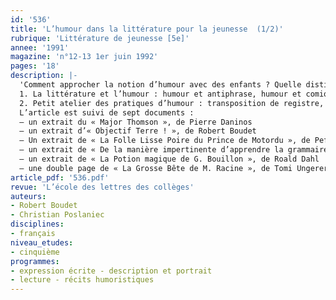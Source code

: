 ```yaml
---
id: '536'
title: 'L’humour dans la littérature pour la jeunesse  (1/2)'
rubrique: 'Littérature de jeunesse [5e]'
annee: '1991'
magazine: 'n°12-13 1er juin 1992'
pages: '18'
description: |-
  'Comment approcher la notion d’humour avec des enfants ? Quelle distinction faire entre comique et humour ? Y a-t-il un humour spécifique à la littérature pour la jeunesse ? Peut-on écrire des textes humoristiques ?
  1. La littérature et l’humour : humour et antiphrase, humour et comique, variation des tons
  2. Petit atelier des pratiques d’humour : transposition de registre, point de vue du naïf, jeux de mots, portraits caricatures, de l’image au mot, les parodies
  L’article est suivi de sept documents :
  – un extrait du « Major Thomson », de Pierre Daninos
  – un extrait d’« Objectif Terre ! », de Robert Boudet
  – Un extrait de « La Folle Lisse Poire du Prince de Motordu », de Pef
  – un extrait de « De la manière impertinente d’apprendre la grammaire », de Yak Rivais
  – un extrait de « La Potion magique de G. Bouillon », de Roald Dahl
  – une double page de « La Grosse Bête de M. Racine », de Tomi Ungerer'
article_pdf: '536.pdf'
revue: 'L’école des lettres des collèges'
auteurs:
- Robert Boudet
- Christian Poslaniec
disciplines:
- français
niveau_etudes:
- cinquième
programmes:
- expression écrite - description et portrait
- lecture - récits humoristiques
---
```

